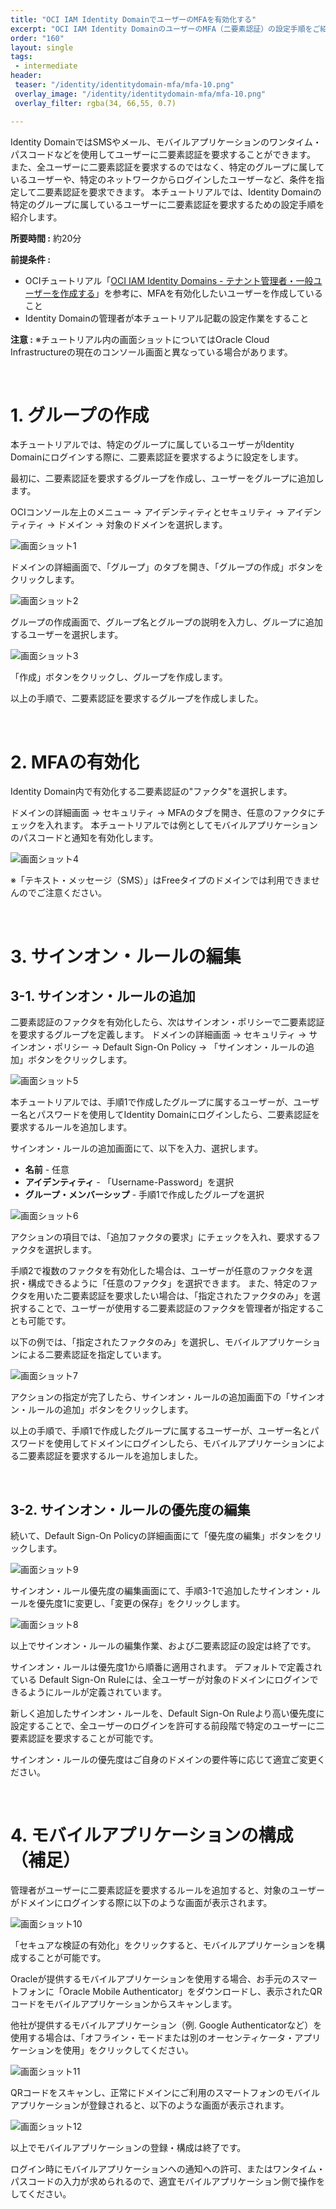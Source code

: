 ```yaml
---
title: "OCI IAM Identity DomainでユーザーのMFAを有効化する"
excerpt: "OCI IAM Identity DomainのユーザーのMFA（二要素認証）の設定手順をご紹介します。"
order: "160"
layout: single
tags:
 - intermediate
header:
 teaser: "/identity/identitydomain-mfa/mfa-10.png"
 overlay_image: "/identity/identitydomain-mfa/mfa-10.png"
 overlay_filter: rgba(34, 66,55, 0.7)

---
```


Identity DomainではSMSやメール、モバイルアプリケーションのワンタイム・パスコードなどを使用してユーザーに二要素認証を要求することができます。
また、全ユーザーに二要素認証を要求するのではなく、特定のグループに属しているユーザーや、特定のネットワークからログインしたユーザーなど、条件を指定して二要素認証を要求できます。
本チュートリアルでは、Identity Domainの特定のグループに属しているユーザーに二要素認証を要求するための設定手順を紹介します。


**所要時間 :** 約20分


**前提条件 :**
+ OCIチュートリアル「[OCI IAM Identity Domains - テナント管理者・一般ユーザーを作成する](/ocitutorials/identity/identitydomain-setup-users/)」を参考に、MFAを有効化したいユーザーを作成していること
+ Identity Domainの管理者が本チュートリアル記載の設定作業をすること


**注意 :**
※チュートリアル内の画面ショットについてはOracle Cloud Infrastructureの現在のコンソール画面と異なっている場合があります。


<br>

# 1. グループの作成

本チュートリアルでは、特定のグループに属しているユーザーがIdentity Domainにログインする際に、二要素認証を要求するように設定をします。

最初に、二要素認証を要求するグループを作成し、ユーザーをグループに追加します。

OCIコンソール左上のメニュー → アイデンティティとセキュリティ → アイデンティティ → ドメイン → 対象のドメインを選択します。
 
 ![画面ショット1](mfa-01.png)


ドメインの詳細画面で、「グループ」のタブを開き、「グループの作成」ボタンをクリックします。
 
 ![画面ショット2](mfa-02.png)

グループの作成画面で、グループ名とグループの説明を入力し、グループに追加するユーザーを選択します。
 
 ![画面ショット3](mfa-03.png)

「作成」ボタンをクリックし、グループを作成します。

以上の手順で、二要素認証を要求するグループを作成しました。


<br>

# 2. MFAの有効化

Identity Domain内で有効化する二要素認証の"ファクタ"を選択します。

ドメインの詳細画面 → セキュリティ → MFAのタブを開き、任意のファクタにチェックを入れます。
本チュートリアルでは例としてモバイルアプリケーションのパスコードと通知を有効化します。
 
 ![画面ショット4](mfa-04.png)

※「テキスト・メッセージ（SMS）」はFreeタイプのドメインでは利用できませんのでご注意ください。


<br>

# 3. サインオン・ルールの編集

## 3-1. サインオン・ルールの追加
二要素認証のファクタを有効化したら、次はサインオン・ポリシーで二要素認証を要求するグループを定義します。
ドメインの詳細画面 → セキュリティ → サインオン・ポリシー → Default Sign-On Policy → 「サインオン・ルールの追加」ボタンをクリックします。
 
 ![画面ショット5](mfa-05.png)


本チュートリアルでは、手順1で作成したグループに属するユーザーが、ユーザー名とパスワードを使用してIdentity Domainにログインしたら、二要素認証を要求するルールを追加します。


サインオン・ルールの追加画面にて、以下を入力、選択します。
+ **名前** - 任意
+ **アイデンティティ** - 「Username-Password」を選択
+ **グループ・メンバーシップ** - 手順1で作成したグループを選択

 ![画面ショット6](mfa-06.png)


アクションの項目では、「追加ファクタの要求」にチェックを入れ、要求するファクタを選択します。

手順2で複数のファクタを有効化した場合は、ユーザーが任意のファクタを選択・構成できるように「任意のファクタ」を選択できます。
また、特定のファクタを用いた二要素認証を要求したい場合は、「指定されたファクタのみ」を選択することで、ユーザーが使用する二要素認証のファクタを管理者が指定することも可能です。

以下の例では、「指定されたファクタのみ」を選択し、モバイルアプリケーションによる二要素認証を指定しています。
 
 ![画面ショット7](mfa-07.png)

アクションの指定が完了したら、サインオン・ルールの追加画面下の「サインオン・ルールの追加」ボタンをクリックします。

以上の手順で、手順1で作成したグループに属するユーザーが、ユーザー名とパスワードを使用してドメインにログインしたら、モバイルアプリケーションによる二要素認証を要求するルールを追加しました。


<br>

## 3-2. サインオン・ルールの優先度の編集

続いて、Default Sign-On Policyの詳細画面にて「優先度の編集」ボタンをクリックします。
 
 ![画面ショット9](mfa-09.png)


サインオン・ルール優先度の編集画面にて、手順3-1で追加したサインオン・ルールを優先度1に変更し、「変更の保存」をクリックします。
 
 ![画面ショット8](mfa-08.png)

以上でサインオン・ルールの編集作業、および二要素認証の設定は終了です。

サインオン・ルールは優先度1から順番に適用されます。
デフォルトで定義されている Default Sign-On Ruleには、全ユーザーが対象のドメインにログインできるようにルールが定義されています。

新しく追加したサインオン・ルールを、Default Sign-On Ruleより高い優先度に設定することで、全ユーザーのログインを許可する前段階で特定のユーザーに二要素認証を要求することが可能です。

サインオン・ルールの優先度はご自身のドメインの要件等に応じて適宜ご変更ください。


<br>

# 4. モバイルアプリケーションの構成（補足）

管理者がユーザーに二要素認証を要求するルールを追加すると、対象のユーザーがドメインにログインする際に以下のような画面が表示されます。
 
 ![画面ショット10](mfa-10.png)

「セキュアな検証の有効化」をクリックすると、モバイルアプリケーションを構成することが可能です。

Oracleが提供するモバイルアプリケーションを使用する場合、お手元のスマートフォンに「Oracle Mobile Authenticator」をダウンロードし、表示されたQRコードをモバイルアプリケーションからスキャンします。

他社が提供するモバイルアプリケーション（例. Google Authenticatorなど）を使用する場合は、「オフライン・モードまたは別のオーセンティケータ・アプリケーションを使用」をクリックしてください。

 
 ![画面ショット11](mfa-11.png)

QRコードをスキャンし、正常にドメインにご利用のスマートフォンのモバイルアプリケーションが登録されると、以下のような画面が表示されます。
 
 ![画面ショット12](mfa-12.png)

以上でモバイルアプリケーションの登録・構成は終了です。

ログイン時にモバイルアプリケーションへの通知への許可、またはワンタイム・パスコードの入力が求められるので、適宜モバイルアプリケーション側で操作をしてください。


